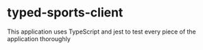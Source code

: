 # typed-sports-client
This application uses TypeScript and jest to test every piece of the application thoroughly
